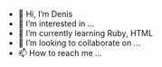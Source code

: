 - 👋 Hi, I’m Denis
- 👀 I’m interested in ...
- 🌱 I’m currently learning Ruby, HTML
- 💞️ I’m looking to collaborate on ...
- 📫 How to reach me ...

<!---
p-d-n/p-d-n is a ✨ special ✨ repository because its `README.md` (this file) appears on your GitHub profile.
You can click the Preview link to take a look at your changes.
--->

